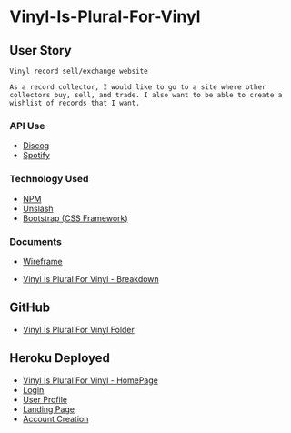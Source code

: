 # Vinyl-Is-Plural-For-Vinyl

## User Story
```
Vinyl record sell/exchange website  

As a record collector, I would like to go to a site where other collectors buy, sell, and trade. I also want to be able to create a wishlist of records that I want.
```  

### API Use
* [Discog](https://www.discogs.com/developers#page:home,header:home-quickstart) 
* [Spotify](https://developer.spotify.com/)

### Technology Used
* [NPM](https://www.npmjs.com/) 
* [Unslash](https://unsplash.com/)
* [Bootstrap (CSS Framework)](https://getbootstrap.com/)

### Documents
* [Wireframe](https://lucid.app/lucidchart/c69aa989-ba20-4f87-b8b5-461ad3645955/edit?referringApp=slack&shared=true&page=IkYzmL.7BQcp#)

* [Vinyl Is Plural For Vinyl - Breakdown](https://docs.google.com/document/d/11r-Vsh4OjMtz0wG6NhwxPXO-wWHy5KJv1GCU292puHI/edit)

## GitHub
* [Vinyl Is Plural For Vinyl Folder](https://github.com/shatikka-mcknight/Vinyl-Is-Plural-For-Vinyl)


## Heroku Deployed
* [Vinyl Is Plural For Vinyl - HomePage](https://vinylispluralforvinyl.herokuapp.com/)
* [ Login](hhttps://vinylispluralforvinyl.herokuapp.com/selling)
* [ User Profile](hhttps://vinylispluralforvinyl.herokuapp.com/selling)
* [Landing Page](https://vinylispluralforvinyl.herokuapp.com/album-listing)
* [Account Creation](https://vinylispluralforvinyl.herokuapp.com/account-creation)

